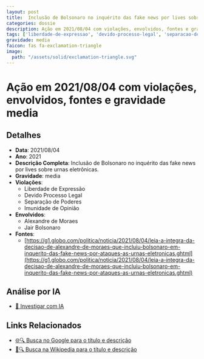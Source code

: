```yaml
---
layout: post
title:  Inclusão de Bolsonaro no inquérito das fake news por lives sobre urnas
categories: dossie
description: Ação em 2021/08/04 com violações, envolvidos, fontes e gravidade media
tags: ['liberdade-de-expressao', 'devido-processo-legal', 'separacao-de-poderes', 'imunidade-de-opiniao', 'alexandre-de-moraes', 'jair-bolsonaro', 'gravidade-media']
gravidade: media
faicon: fas fa-exclamation-triangle
image:
  path: "/assets/solid/exclamation-triangle.svg"
---
```


# Ação em 2021/08/04 com violações, envolvidos, fontes e gravidade media

## Detalhes
- **Data**: 2021/08/04
- **Ano**: 2021
- **Descrição Completa**: Inclusão de Bolsonaro no inquérito das fake news por lives sobre urnas eletrônicas.
- **Gravidade**: media <i class="fas fa-exclamation-triangle fa-2x"></i>
- **Violações**:
  - Liberdade de Expressão
  - Devido Processo Legal
  - Separação de Poderes
  - Imunidade de Opinião
- **Envolvidos**:
  - Alexandre de Moraes
  - Jair Bolsonaro
- **Fontes**:
  - [https://g1.globo.com/politica/noticia/2021/08/04/leia-a-integra-da-decisao-de-alexandre-de-moraes-que-incluiu-bolsonaro-em-inquerito-das-fake-news-por-ataques-as-urnas-eletronicas.ghtml](https://g1.globo.com/politica/noticia/2021/08/04/leia-a-integra-da-decisao-de-alexandre-de-moraes-que-incluiu-bolsonaro-em-inquerito-das-fake-news-por-ataques-as-urnas-eletronicas.ghtml)

## Análise por IA
- [🤖 Investigar com IA](https://www.perplexity.ai/search?q=%22Alexandre%20de%20Moraes%22%20Inclus%C3%A3o%20de%20Bolsonaro%20no%20inqu%C3%A9rito%20das%20fake%20news%20por%20lives%20sobre%20urnas%20Inclus%C3%A3o%20de%20Bolsonaro%20no%20inqu%C3%A9rito%20das%20fake%20news%20por%20lives%20sobre%20urnas%20eletr%C3%B4nicas.%20Liberdade%20de%20Express%C3%A3o%20Devido%20Processo%20Legal%20Separa%C3%A7%C3%A3o%20de%20Poderes%20Imunidade%20de%20Opini%C3%A3o%202021%20gravidade%20media)

## Links Relacionados
- [🌐🔍 Busca no Google para o título e descrição](https://www.google.com/search?q=%22Alexandre%20de%20Moraes%22%20Inclus%C3%A3o%20de%20Bolsonaro%20no%20inqu%C3%A9rito%20das%20fake%20news%20por%20lives%20sobre%20urnas%20Inclus%C3%A3o%20de%20Bolsonaro%20no%20inqu%C3%A9rito%20das%20fake%20news%20por%20lives%20sobre%20urnas%20eletr%C3%B4nicas.%20Liberdade%20de%20Express%C3%A3o%20Devido%20Processo%20Legal%20Separa%C3%A7%C3%A3o%20de%20Poderes%20Imunidade%20de%20Opini%C3%A3o%202021%20gravidade%20media)
- [📖🔍 Busca na Wikipedia para o título e descrição](https://pt.wikipedia.org/w/index.php?search=%22Alexandre%20de%20Moraes%22%20Inclus%C3%A3o%20de%20Bolsonaro%20no%20inqu%C3%A9rito%20das%20fake%20news%20por%20lives%20sobre%20urnas%20Inclus%C3%A3o%20de%20Bolsonaro%20no%20inqu%C3%A9rito%20das%20fake%20news%20por%20lives%20sobre%20urnas%20eletr%C3%B4nicas.%20Liberdade%20de%20Express%C3%A3o%20Devido%20Processo%20Legal%20Separa%C3%A7%C3%A3o%20de%20Poderes%20Imunidade%20de%20Opini%C3%A3o%202021%20gravidade%20media)

